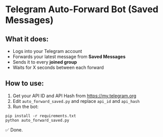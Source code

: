 # Telegram Auto-Forward Bot (Saved Messages)

## What it does:
- Logs into your Telegram account
- Forwards your latest message from **Saved Messages**
- Sends it to every **joined group**
- Waits for X seconds between each forward

## How to use:
1. Get your API ID and API Hash from https://my.telegram.org
2. Edit `auto_forward_saved.py` and replace `api_id` and `api_hash`
3. Run the bot:

```
pip install -r requirements.txt
python auto_forward_saved.py
```

✅ Done.
